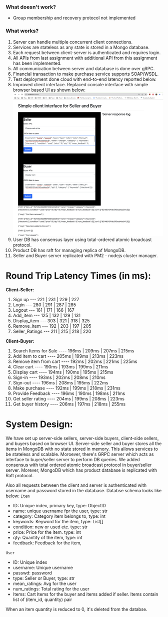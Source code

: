 ### What doesn't work?
- Group membership and recovery protocol not implemented 


### What works?
1. Server can handle multiple concurrent client connections.
2. Services are stateless as any state is stored in a Mongo database.
3. Each request between client-server is authenticated and requires login.
4. All APIs from last assignment with additional API from this assignment has been implemented.
5. All communication between server and database is done over gRPC.
6. Financial transaction to make purchase service supports SOAP/WSDL.
7. Test deployment done cloud with end-to-end latency reported below.
8. Improved client interface. Replaced console interface with simple browser based UI as shown below: ![client_interface](/PA4/client_ui.png)
9. User DB has consensus layer using total-ordered atomic broadcast protocol.
10. Product DB has raft for managing replica of MongoDB.
11. Seller and Buyer server replicated with PM2 - nodejs cluster manager.

Round Trip Latency Times (in ms):
=================================
**Client-Seller:**
1. Sign up           --- 221 | 231 | 229 | 227
2. Login             --- 280 | 291 | 287 | 285
3. Logout            --- 161 | 171 | 166 | 167
4. Add_item          --- 125 | 132 | 129 | 131
5. Display_item      --- 303 | 321 | 318 | 325
6. Remove_item       --- 192 | 203 | 197 | 205
7. Seller_Ratings    --- 211 | 215 | 218 | 220

**Client-Buyer:**
1. Search Items for Sale    ----  196ms | 209ms | 207ms | 215ms
2. Add item to cart         ----  205ms | 199ms | 213ms | 223ms
3. Remove item from cart    ----  192ms | 202ms | 221ms | 225ms
4. Clear cart               ----  190ms | 193ms | 199ms | 211ms
5. Display cart             ----  194ms | 190ms | 195ms | 215ms
6. Sign-in                  ----  193ms | 202ms | 208ms | 210ms
7. Sign-out                 ----  196ms | 208ms | 195ms | 222ms
8. Make purchase            ----  192ms | 199ms | 218ms | 231ms
9. Provide Feedback         ----  196ms | 190ms | 198ms | 211ms
10. Get seller rating       ----  204ms | 199ms | 208ms | 223ms
11. Get buyer history       ----  206ms | 197ms | 218ms | 255ms

System Design:
==============
We have set up server-side sellers, server-side buyers, client-side sellers, and buyers based on browser UI. 
Server-side seller and buyer stores all the items in MongoDB with no state stored in memory. This allows services to be stateless and
scalable. Moroever, there's GRPC server which acts as interface to buyer/seller server to perform DB queries. We added consensus with total ordered
atomic broadcast protocol in buyer/seller server. Morever, MongoDB which has product database is replicated with Raft protocol.

Also all requests between the client and server is authenticated with username and password stored in the database.
Databse schema looks like below:
`Item`
* ID: Unique index, primary key, type: ObjectID
* name: unique username fpr the user, type: str
* category: Category item belongs to, type: int
* keywords: Keyword for the item, type: List[<str>]
* condition: new or used etc. type: str
* price: Price for the item. type: int
* qty: Quantity of the item, type: int
* feedback: Feedback for the item,

`User`
  * ID: Unique index
  * username: Unique username
  * passwd: password
  * type: Seller or Buyer, type: str
  * mean_ratings: Avg for the user
  * num_ratings: Total rating for the user
  * Items: Cart Items for the buyer and items added if seller. Items contain list of (item_id, quantity) pair
  
When an item quantity is reduced to 0, it's deleted from the databse.
